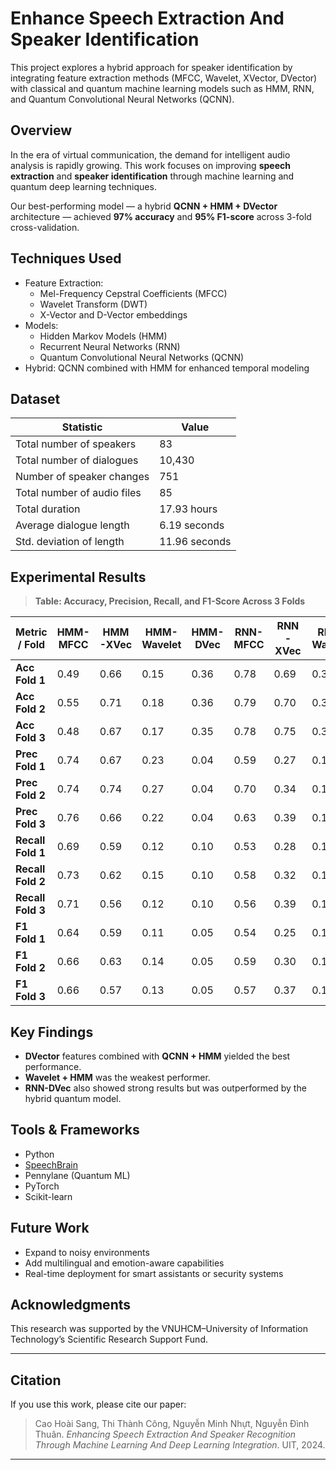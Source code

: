 # Enhance Speech Extraction And Speaker Identification

This project explores a hybrid approach for speaker identification by integrating feature extraction methods (MFCC, Wavelet, XVector, DVector) with classical and quantum machine learning models such as HMM, RNN, and Quantum Convolutional Neural Networks (QCNN).

## Overview

In the era of virtual communication, the demand for intelligent audio analysis is rapidly growing. This work focuses on improving **speech extraction** and **speaker identification** through machine learning and quantum deep learning techniques.

Our best-performing model — a hybrid **QCNN + HMM + DVector** architecture — achieved **97% accuracy** and **95% F1-score** across 3-fold cross-validation.

## Techniques Used

- Feature Extraction:
  - Mel-Frequency Cepstral Coefficients (MFCC)
  - Wavelet Transform (DWT)
  - X-Vector and D-Vector embeddings
- Models:
  - Hidden Markov Models (HMM)
  - Recurrent Neural Networks (RNN)
  - Quantum Convolutional Neural Networks (QCNN)
- Hybrid: QCNN combined with HMM for enhanced temporal modeling

## Dataset

| Statistic                     | Value           |
|------------------------------|-----------------|
| Total number of speakers     | 83              |
| Total number of dialogues    | 10,430          |
| Number of speaker changes    | 751             |
| Total number of audio files  | 85              |
| Total duration               | 17.93 hours     |
| Average dialogue length      | 6.19 seconds    |
| Std. deviation of length     | 11.96 seconds   |

## Experimental Results

> **Table: Accuracy, Precision, Recall, and F1-Score Across 3 Folds**

| **Metric / Fold**    | HMM-MFCC | HMM-XVec | HMM-Wavelet | HMM-DVec | RNN-MFCC | RNN-XVec | RNN-Wavelet | RNN-DVec | QCNN-MFCC | QCNN-Wavelet | QCNN-XVec | QCNN-DVec | QCNN-HMM-MFCC | QCNN-HMM-Wavelet | QCNN-HMM-XVec | **QCNN-HMM-DVec** |
|----------------------|----------|----------|-------------|----------|-----------|-----------|--------------|-----------|-------------|----------------|------------|-------------|------------------|--------------------|----------------|----------------------|
| **Acc Fold 1**       | 0.49     | 0.66     | 0.15        | 0.36     | 0.78      | 0.69      | 0.39         | 0.86      | 0.42        | 0.16           | 0.11       | 0.44        | 0.83             | 0.32               | 0.95           | **0.97**             |
| **Acc Fold 2**       | 0.55     | 0.71     | 0.18        | 0.36     | 0.79      | 0.70      | 0.39         | 0.86      | 0.42        | 0.21           | 0.11       | 0.49        | 0.82             | 0.33               | 0.95           | **0.97**             |
| **Acc Fold 3**       | 0.48     | 0.67     | 0.17        | 0.35     | 0.78      | 0.75      | 0.39         | 0.86      | 0.56        | 0.18           | 0.11       | 0.48        | 0.83             | 0.34               | 0.95           | **0.97**             |
| **Prec Fold 1**      | 0.74     | 0.67     | 0.23        | 0.04     | 0.59      | 0.27      | 0.15         | 0.80      | 0.06        | 0.04           | 0.00       | 0.07        | 0.89             | 0.26               | 0.96           | **0.97**             |
| **Prec Fold 2**      | 0.74     | 0.74     | 0.27        | 0.04     | 0.70      | 0.34      | 0.17         | 0.80      | 0.06        | 0.07           | 0.00       | 0.07        | 0.88             | 0.26               | 0.96           | **0.97**             |
| **Prec Fold 3**      | 0.76     | 0.66     | 0.22        | 0.04     | 0.63      | 0.39      | 0.17         | 0.80      | 0.36        | 0.04           | 0.00       | 0.08        | 0.88             | 0.27               | 0.97           | **0.98**             |
| **Recall Fold 1**    | 0.69     | 0.59     | 0.12        | 0.10     | 0.53      | 0.28      | 0.14         | 0.74      | 0.09        | 0.05           | 0.01       | 0.10        | 0.87             | 0.19               | 0.93           | **0.95**             |
| **Recall Fold 2**    | 0.73     | 0.62     | 0.15        | 0.10     | 0.58      | 0.32      | 0.15         | 0.73      | 0.07        | 0.06           | 0.01       | 0.13        | 0.85             | 0.19               | 0.90           | **0.92**             |
| **Recall Fold 3**    | 0.71     | 0.56     | 0.12        | 0.10     | 0.56      | 0.39      | 0.16         | 0.74      | 0.31        | 0.04           | 0.01       | 0.13        | 0.86             | 0.21               | 0.92           | **0.94**             |
| **F1 Fold 1**        | 0.64     | 0.59     | 0.11        | 0.05     | 0.54      | 0.25      | 0.13         | 0.75      | 0.07        | 0.03           | 0.00       | 0.07        | 0.87             | 0.18               | 0.94           | **0.96**             |
| **F1 Fold 2**        | 0.66     | 0.63     | 0.14        | 0.05     | 0.59      | 0.30      | 0.14         | 0.74      | 0.05        | 0.04           | 0.00       | 0.08        | 0.85             | 0.17               | 0.92           | **0.94**             |
| **F1 Fold 3**        | 0.66     | 0.57     | 0.13        | 0.05     | 0.57      | 0.37      | 0.15         | 0.75      | 0.30        | 0.03           | 0.00       | 0.09        | 0.86             | 0.19               | 0.94           | **0.95**             |

## Key Findings

- **DVector** features combined with **QCNN + HMM** yielded the best performance.
- **Wavelet + HMM** was the weakest performer.
- **RNN-DVec** also showed strong results but was outperformed by the hybrid quantum model.

## Tools & Frameworks

- Python
- [SpeechBrain](https://speechbrain.readthedocs.io/)
- Pennylane (Quantum ML)
- PyTorch
- Scikit-learn

## Future Work

- Expand to noisy environments
- Add multilingual and emotion-aware capabilities
- Real-time deployment for smart assistants or security systems

## Acknowledgments

This research was supported by the VNUHCM–University of Information Technology’s Scientific Research Support Fund.

---

## Citation

If you use this work, please cite our paper:

> Cao Hoài Sang, Thi Thành Công, Nguyễn Minh Nhựt, Nguyễn Đình Thuân. *Enhancing Speech Extraction And Speaker Recognition Through Machine Learning And Deep Learning Integration*. UIT, 2024.

---

